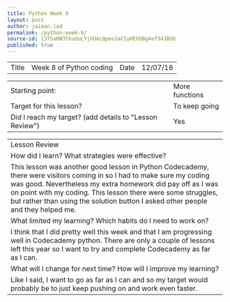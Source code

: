 ```yaml
---
title: Python Week 9
layout: post
author: jaiman.lad
permalink: /python-week-9/
source-id: 137SaHW3YkuduLYjVOAcQpeoJaC1yHEhDBg4ef34JBOU
published: true
---
```

<table>
  <tr>
    <td>Title</td>
    <td>Week 8 of Python coding</td>
    <td>Date</td>
    <td>12/07/18</td>
  </tr>
</table>


<table>
  <tr>
    <td>Starting point:</td>
    <td>More functions</td>
  </tr>
  <tr>
    <td>Target for this lesson?</td>
    <td>To keep going</td>
  </tr>
  <tr>
    <td>Did I reach my target? 
(add details to "Lesson Review")</td>
    <td> Yes</td>
  </tr>
</table>


<table>
  <tr>
    <td>Lesson Review</td>
  </tr>
  <tr>
    <td>How did I learn? What strategies were effective? </td>
  </tr>
  <tr>
    <td>This lesson was another good lesson in Python Codecademy, there were visitors coming in so I had to make sure my coding was good. Nevertheless my extra homework did pay off as I was on point with my coding. This lesson there were some struggles, but rather than using the solution button I asked other people and they helped me.</td>
  </tr>
  <tr>
    <td>What limited my learning? Which habits do I need to work on? </td>
  </tr>
  <tr>
    <td>I think that I did pretty well this week and that I am progressing well in Codecademy python. There are only a couple of lessons left this year so I want to try and complete Codecademy as far as I can.</td>
  </tr>
  <tr>
    <td>What will I change for next time? How will I improve my learning?</td>
  </tr>
  <tr>
    <td>Like I said, I want to go as far as I can and so my target would probably be to just keep pushing on and work even faster.</td>
  </tr>
</table>


